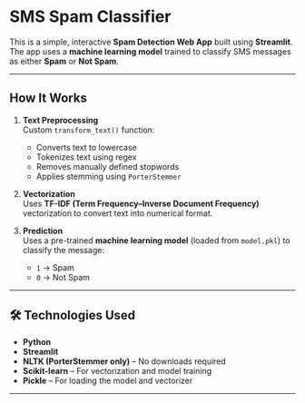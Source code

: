 #  SMS Spam Classifier

This is a simple, interactive **Spam Detection Web App** built using **Streamlit**. The app uses a **machine learning model** trained to classify SMS messages as either **Spam** or **Not Spam**.

---

##  How It Works

1. **Text Preprocessing**  
   Custom `transform_text()` function:
   - Converts text to lowercase
   - Tokenizes text using regex
   - Removes manually defined stopwords
   - Applies stemming using `PorterStemmer`

2. **Vectorization**  
   Uses **TF-IDF (Term Frequency–Inverse Document Frequency)** vectorization to convert text into numerical format.

3. **Prediction**  
   Uses a pre-trained **machine learning model** (loaded from `model.pkl`) to classify the message:
   - `1` → Spam  
   - `0` → Not Spam

---

## 🛠️ Technologies Used

- **Python**
- **Streamlit**
- **NLTK (PorterStemmer only)** – No downloads required
- **Scikit-learn** – For vectorization and model training
- **Pickle** – For loading the model and vectorizer

---

